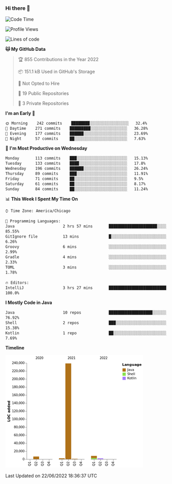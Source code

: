 ### Hi there 👋


<!--START_SECTION:waka-->
![Code Time](http://img.shields.io/badge/Code%20Time-2%2C280%20hrs%2023%20mins-blue)

![Profile Views](http://img.shields.io/badge/Profile%20Views-0-blue)

![Lines of code](https://img.shields.io/badge/From%20Hello%20World%20I%27ve%20Written-259%20Thousand%20lines%20of%20code-blue)

**🐱 My GitHub Data** 

> 🏆 855 Contributions in the Year 2022
 > 
> 📦 151.1 kB Used in GitHub's Storage 
 > 
> 🚫 Not Opted to Hire
 > 
> 📜 19 Public Repositories 
 > 
> 🔑 3 Private Repositories  
 > 
**I'm an Early 🐤** 

```text
🌞 Morning    242 commits    ████████░░░░░░░░░░░░░░░░░   32.4% 
🌆 Daytime    271 commits    █████████░░░░░░░░░░░░░░░░   36.28% 
🌃 Evening    177 commits    ██████░░░░░░░░░░░░░░░░░░░   23.69% 
🌙 Night      57 commits     ██░░░░░░░░░░░░░░░░░░░░░░░   7.63%

```
📅 **I'm Most Productive on Wednesday** 

```text
Monday       113 commits    ███░░░░░░░░░░░░░░░░░░░░░░   15.13% 
Tuesday      133 commits    ████░░░░░░░░░░░░░░░░░░░░░   17.8% 
Wednesday    196 commits    ██████░░░░░░░░░░░░░░░░░░░   26.24% 
Thursday     89 commits     ███░░░░░░░░░░░░░░░░░░░░░░   11.91% 
Friday       71 commits     ██░░░░░░░░░░░░░░░░░░░░░░░   9.5% 
Saturday     61 commits     ██░░░░░░░░░░░░░░░░░░░░░░░   8.17% 
Sunday       84 commits     ██░░░░░░░░░░░░░░░░░░░░░░░   11.24%

```


📊 **This Week I Spent My Time On** 

```text
⌚︎ Time Zone: America/Chicago

💬 Programming Languages: 
Java                     2 hrs 57 mins       █████████████████████░░░░   85.55% 
GitIgnore file           13 mins             █░░░░░░░░░░░░░░░░░░░░░░░░   6.26% 
Groovy                   6 mins              ░░░░░░░░░░░░░░░░░░░░░░░░░   2.99% 
Gradle                   4 mins              ░░░░░░░░░░░░░░░░░░░░░░░░░   2.33% 
TOML                     3 mins              ░░░░░░░░░░░░░░░░░░░░░░░░░   1.78%

🔥 Editors: 
IntelliJ                 3 hrs 27 mins       █████████████████████████   100.0%

```

**I Mostly Code in Java** 

```text
Java                     10 repos            ███████████████████░░░░░░   76.92% 
Shell                    2 repos             ███░░░░░░░░░░░░░░░░░░░░░░   15.38% 
Kotlin                   1 repo              ██░░░░░░░░░░░░░░░░░░░░░░░   7.69%

```


**Timeline**

![Chart not found](https://raw.githubusercontent.com/powercasgamer/powercasgamer/master/charts/bar_graph.png) 


 Last Updated on 22/06/2022 18:36:37 UTC
<!--END_SECTION:waka-->
